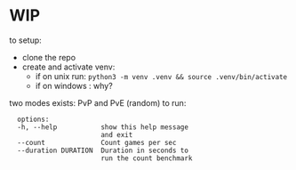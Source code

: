 # WIP

to setup:
  - clone the repo
  - create and activate venv:
    - if on unix run: `python3 -m venv .venv && source .venv/bin/activate`
    - if on windows : why?

two modes exists: PvP and PvE (random)
to run: 
```python3 src/env.py
  options:
  -h, --help           show this help message
                       and exit
  --count              Count games per sec
  --duration DURATION  Duration in seconds to
                       run the count benchmark
```

